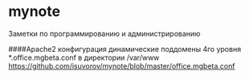 mynote
======

Заметки по программированию и администрированию


####Apache2 конфигурация
динамические поддомены 4го уровня *.office.mgbeta.conf в директории /var/www
https://github.com/isuvorov/mynote/blob/master/office.mgbeta.conf
